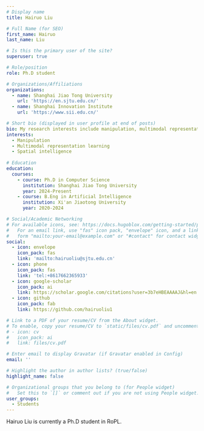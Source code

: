 ```yaml
---
# Display name
title: Hairuo Liu

# Full Name (for SEO)
first_name: Hairuo
last_name: Liu

# Is this the primary user of the site?
superuser: true

# Role/position
role: Ph.D student

# Organizations/Affiliations
organizations:
  - name: Shanghai Jiao Tong University
    url: 'https://en.sjtu.edu.cn/'
  - name: Shanghai Innovation Institute
    url: 'https://www.sii.edu.cn/'

# Short bio (displayed in user profile at end of posts)
bio: My research interests include manipulation, multimodal representation learning, and spatial intelligence.
interests:
  - Manipulation
  - Multimodal representation learning
  - Spatial intelligence
  
# Education
education:
  courses:
    - course: Ph.D in Computer Science
      institution: Shanghai Jiao Tong University
      year: 2024-Present
    - course: B.Eng in Artificial Intelligence
      institution: Xi'an Jiaotong University
      year: 2020-2024

# Social/Academic Networking
# For available icons, see: https://docs.hugoblox.com/getting-started/page-builder/#icons
#   For an email link, use "fas" icon pack, "envelope" icon, and a link in the
#   form "mailto:your-email@example.com" or "#contact" for contact widget.
social:
  - icon: envelope
    icon_pack: fas
    link: 'mailto:hairuoliu@sjtu.edu.cn'
  - icon: phone
    icon_pack: fas
    link: 'tel:+8617662365933'
  - icon: google-scholar
    icon_pack: ai
    link: https://scholar.google.com/citations?user=3b7eHBEAAAAJ&hl=en
  - icon: github
    icon_pack: fab
    link: https://github.com/hairuoliu1

# Link to a PDF of your resume/CV from the About widget.
# To enable, copy your resume/CV to `static/files/cv.pdf` and uncomment the lines below.
# - icon: cv
#   icon_pack: ai
#   link: files/cv.pdf

# Enter email to display Gravatar (if Gravatar enabled in Config)
email: ''

# Highlight the author in author lists? (true/false)
highlight_name: false

# Organizational groups that you belong to (for People widget)
#   Set this to `[]` or comment out if you are not using People widget.
user_groups:
  - Students
---
```


Hairuo Liu is currently a Ph.D student in RoPL.

